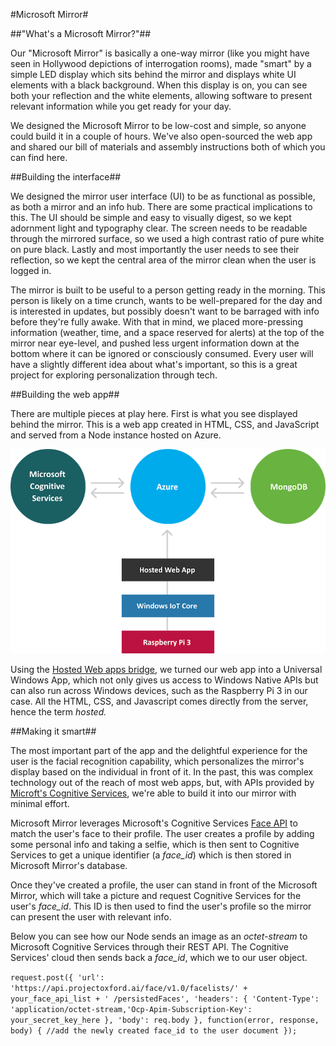 #Microsoft Mirror#

##"What's a Microsoft Mirror?"##

Our "Microsoft Mirror" is basically a one-way mirror (like you might have seen in Hollywood depictions of interrogation rooms), made "smart" by a simple LED display which sits behind the mirror and displays white UI elements with a black background. When this display is on, you can see both your reflection and the white elements, allowing software to present relevant information while you get ready for your day.

We designed the Microsoft Mirror to be low-cost and simple, so anyone could build it in a couple of hours. We've also open-sourced the web app and shared our bill of materials and assembly instructions both of which you can find here.

##Building the interface##

We designed the mirror user interface (UI) to be as functional as possible, as both a mirror and an info hub. There are some practical implications to this. The UI should be simple and easy to visually digest, so we kept adornment light and typography clear. The screen needs to be readable through the mirrored surface, so we used a high contrast ratio of pure white on pure black. Lastly and most importantly the user needs to see their reflection, so we kept the central area of the mirror clean when the user is logged in.

The mirror is built to be useful to a person getting ready in the morning. This person is likely on a time crunch, wants to be well-prepared for the day and is interested in updates, but possibly doesn't want to be barraged with info before they're fully awake. With that in mind, we placed more-pressing information (weather, time, and a space reserved for alerts) at the top of the mirror near eye-level, and pushed less urgent information down at the bottom where it can be ignored or consciously consumed. Every user will have a slightly different idea about what's important, so this is a great project for exploring personalization through tech.

##Building the web app##

There are multiple pieces at play here. First is what you see displayed behind the mirror. This is a web app created in HTML, CSS, and JavaScript and served from a Node instance hosted on Azure.

![alt text](https://github.com/Criviere/HackGT16/blob/master/magic-mirror-architecture-diagram.png)

Using the [Hosted Web apps bridge](http://microsoftedge.github.io/WebAppsDocs/en-US/win10/HWA.htm), we turned our web app into a Universal Windows App, which not only gives us access to Windows Native APIs but can also run across Windows devices, such as the Raspberry Pi 3 in our case. All the HTML, CSS, and Javascript comes directly from the server, hence the term *hosted.*

##Making it smart##

The most important part of the app and the delightful experience for the user is the facial recognition capability, which personalizes the mirror's display based on the individual in front of it. In the past, this was complex technology out of the reach of most web apps, but, with APIs provided by [Microft's Cognitive Services](https://www.microsoft.com/cognitive-services/), we're able to build it into our mirror with minimal effort.

Microsoft Mirror leverages Microsoft's Cognitive Services [Face API](https://www.microsoft.com/cognitive-services/en-us/face-api) to match the user's face to their profile. The user creates a profile by adding some personal info and taking a selfie, which is then sent to Cognitive Services to get a unique identifier (a *face_id*) which is then stored in Microsoft Mirror's database.

Once they've created a profile, the user can stand in front of the Microsoft Mirror, which will take a picture and request Cognitive Services for the user's *face_id*. This ID is then used to find the user's profile so the mirror can present the user with relevant info.

Below you can see how our Node sends an image as an *octet-stream* to Microsoft Cognitive Services through their REST API. The Cognitive Services' cloud then sends back a *face_id*, which we to our user object.

`request.post({
'url': 'https://api.projectoxford.ai/face/v1.0/facelists/' + your_face_api_list + ' /persistedFaces',
'headers': {
'Content-Type': 'application/octet-stream,'Ocp-Apim-Subscription-Key': your_secret_key_here
},
'body': req.body
}, function(error, response, body) {
  //add the newly created face_id to the user document
});`
